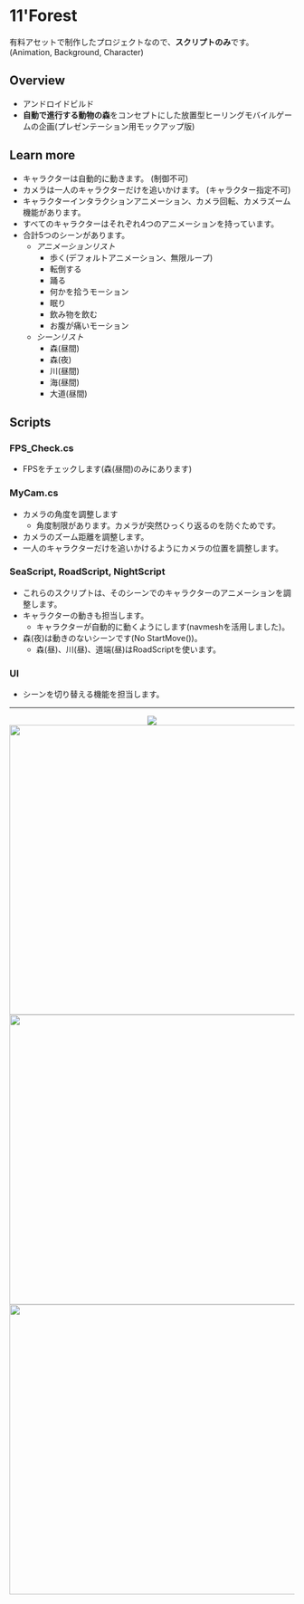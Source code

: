# 11'Forest

有料アセットで制作したプロジェクトなので、**スクリプトのみ**です。(Animation, Background, Character)

## Overview
+ アンドロイドビルド
+ **自動で進行する動物の森**をコンセプトにした放置型ヒーリングモバイルゲームの企画(プレゼンテーション用モックアップ版)

## Learn more
+ キャラクターは自動的に動きます。 (制御不可)
+ カメラは一人のキャラクターだけを追いかけます。 (キャラクター指定不可)
+ キャラクターインタラクションアニメーション、カメラ回転、カメラズーム機能があります。
+ すべてのキャラクターはそれぞれ4つのアニメーションを持っています。
+ 合計5つのシーンがあります。
  + _アニメーションリスト_
    + 歩く(デフォルトアニメーション、無限ループ)
    + 転倒する
    + 踊る
    + 何かを拾うモーション
    + 眠り
    + 飲み物を飲む
    + お腹が痛いモーション
  + _シーンリスト_
    + 森(昼間)
    + 森(夜)
    + 川(昼間)
    + 海(昼間)
    + 大道(昼間)
   
## Scripts
### FPS_Check.cs
+ FPSをチェックします(森(昼間)のみにあります)


### MyCam.cs
+ カメラの角度を調整します
  + 角度制限があります。カメラが突然ひっくり返るのを防ぐためです。
+ カメラのズーム距離を調整します。
+ 一人のキャラクターだけを追いかけるようにカメラの位置を調整します。
  
### SeaScript, RoadScript, NightScript
+ これらのスクリプトは、そのシーンでのキャラクターのアニメーションを調整します。
+ キャラクターの動きも担当します。
  + キャラクターが自動的に動くようにします(navmeshを活用しました)。
+ 森(夜)は動きのないシーンです(No StartMove())。
  + 森(昼)、川(昼)、道端(昼)はRoadScriptを使います。


### UI
+ シーンを切り替える機能を担当します。
---
<p align="center">
<img src="https://github.com/WooChan-Noh/11-forest/assets/103042258/afcf486c-e38c-4f32-8d41-3a8da373a723"
</p>
<img src="https://github.com/WooChan-Noh/11-forest/assets/103042258/d31599e7-ae2e-46bc-8535-bf4a2ff10721" width="1024" height="512"/>
<img src="https://github.com/WooChan-Noh/11-forest/assets/103042258/6fb27c2d-b894-4eff-823c-7fbc27503ef3" width="1024" height="512"/>
<img src= "https://github.com/WooChan-Noh/11-forest/assets/103042258/e7b227fc-4098-4cef-8841-fe46fb90515e" width="1024" height="512"/>


